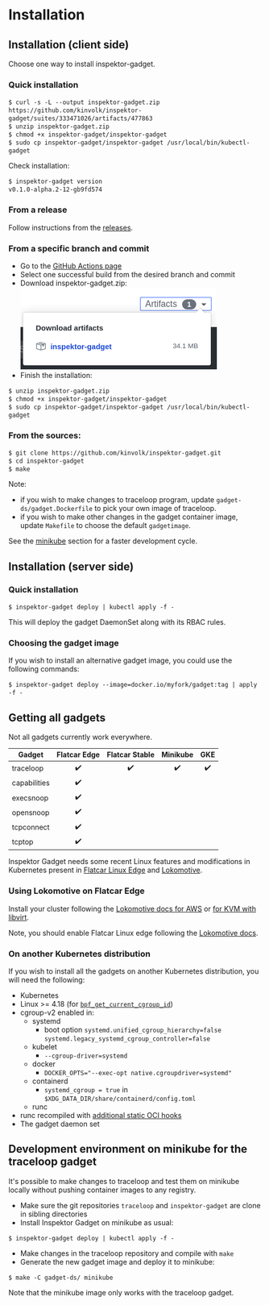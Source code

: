 # Installation

## Installation (client side)

Choose one way to install inspektor-gadget.

### Quick installation

```
$ curl -s -L --output inspektor-gadget.zip https://github.com/kinvolk/inspektor-gadget/suites/333471026/artifacts/477863
$ unzip inspektor-gadget.zip
$ chmod +x inspektor-gadget/inspektor-gadget
$ sudo cp inspektor-gadget/inspektor-gadget /usr/local/bin/kubectl-gadget
```

Check installation:

```
$ inspektor-gadget version
v0.1.0-alpha.2-12-gb9fd574
```

### From a release

Follow instructions from the [releases](https://github.com/kinvolk/inspektor-gadget/releases).

### From a specific branch and commit

* Go to the [GitHub Actions page](https://github.com/kinvolk/inspektor-gadget/actions)
* Select one successful build from the desired branch and commit
* Download inspektor-gadget.zip:
  ![Download artifacts](github-actions-download-artifacts.png)
* Finish the installation:
```
$ unzip inspektor-gadget.zip
$ chmod +x inspektor-gadget/inspektor-gadget
$ sudo cp inspektor-gadget/inspektor-gadget /usr/local/bin/kubectl-gadget
```

### From the sources:

```
$ git clone https://github.com/kinvolk/inspektor-gadget.git
$ cd inspektor-gadget
$ make
```

Note:
- if you wish to make changes to traceloop program, update `gadget-ds/gadget.Dockerfile` to pick your own image of traceloop.
- if you wish to make other changes in the gadget container image, update `Makefile` to choose the default `gadgetimage`.

See the [minikube](#Development-environment-on-minikube-for-the-traceloop-gadget) section for a faster development cycle.


## Installation (server side)

### Quick installation

```
$ inspektor-gadget deploy | kubectl apply -f -
```

This will deploy the gadget DaemonSet along with its RBAC rules.

### Choosing the gadget image

If you wish to install an alternative gadget image, you could use the following commands:

```
$ inspektor-gadget deploy --image=docker.io/myfork/gadget:tag | apply -f -
```

## Getting all gadgets

Not all gadgets currently work everywhere.

| Gadget       | Flatcar Edge | Flatcar Stable | Minikube | GKE |
|--------------|:------------:|:--------------:|:--------:|:---:|
| traceloop    |       ✔️      |        ✔️       |     ✔️    |  ✔️  |
| capabilities |       ✔️      |                |          |     |
| execsnoop    |       ✔️      |                |          |     |
| opensnoop    |       ✔️      |                |          |     |
| tcpconnect   |       ✔️      |                |          |     |
| tcptop       |       ✔️      |                |          |     |

Inspektor Gadget needs some recent Linux features and modifications in Kubernetes present in [Flatcar Linux Edge](https://kinvolk.io/blog/2019/05/introducing-the-flatcar-linux-edge-channel/) and [Lokomotive](https://kinvolk.io/blog/2019/05/driving-kubernetes-forward-with-lokomotive/).

### Using Lokomotive on Flatcar Edge

Install your cluster following the [Lokomotive docs for AWS](https://github.com/kinvolk/lokomotive-kubernetes/blob/master/docs/flatcar-linux/aws.md)
or [for KVM with libvirt](https://github.com/kinvolk/lokomotive-kubernetes/blob/master/docs/flatcar-linux/kvm-libvirt.md).

Note, you should enable Flatcar Linux edge following the [Lokomotive docs](https://github.com/kinvolk/lokomotive-kubernetes/#try-flatcar-edge).

### On another Kubernetes distribution

If you wish to install all the gadgets on another Kubernetes distribution, you will need the following:

- Kubernetes
- Linux >= 4.18 (for [`bpf_get_current_cgroup_id`](https://github.com/iovisor/bcc/blob/master/docs/kernel-versions.md))
- cgroup-v2 enabled in:
  - systemd
    - boot option `systemd.unified_cgroup_hierarchy=false systemd.legacy_systemd_cgroup_controller=false`
  - kubelet
    - `--cgroup-driver=systemd`
  - docker
    - `DOCKER_OPTS="--exec-opt native.cgroupdriver=systemd"`
  - containerd
    - `systemd_cgroup = true` in `$XDG_DATA_DIR/share/containerd/config.toml`
  - runc
- runc recompiled with [additional static OCI hooks](https://github.com/kinvolk/runc/tree/alban/static-hooks)
- The gadget daemon set

## Development environment on minikube for the traceloop gadget

It's possible to make changes to traceloop and test them on minikube locally without pushing container images to any registry.

* Make sure the git repositories `traceloop` and `inspektor-gadget` are clone in sibling directories
* Install Inspektor Gadget on minikube as usual:
```
$ inspektor-gadget deploy | kubectl apply -f -
```
* Make changes in the traceloop repository and compile with `make`
* Generate the new gadget image and deploy it to minikube:
```
$ make -C gadget-ds/ minikube
```

Note that the minikube image only works with the traceloop gadget.
